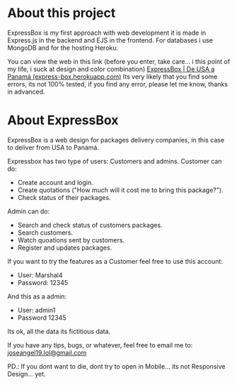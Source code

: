 ﻿# About this project
ExpressBox is my first approach with web development it is made in Express.js in the backend and EJS in the frontend. For databases i use MongoDB and for the hosting Heroku. 

You can view the web in this link (before you enter, take care... i this point of my life, i suck at design and color combination) 
[ExpressBox | De USA a Panamá (express-box.herokuapp.com)](https://express-box.herokuapp.com/)
Its very likely that you find some errors, its not 100% tested, if you find any error, please let me know, thanks in advanced. 

# About ExpressBox 

ExpressBox is a web design for packages delivery companies, in this case to deliver from USA to Panamá. 

Expressbox has two type of users: Customers and admins.
Customer can do: 
 - Create account and login.
 - Create quotations ("How much will it cost me to bring this package?").
 - Check status of their packages.

Admin can do: 
 - Search and check status of customers packages.
 - Search customers.
 - Watch quoations sent by customers.
 - Register and updates packages.

If you want to try the features as a Customer feel free to use this account: 

 - User: Marshal4
 - Password: 12345

And this as a admin: 

 - User: admin1
 - Password 12345

Its ok, all the data its fictitious data.

If you have any tips, bugs, or whatever, feel free to email me to: joseangel19.lol@gmail.com 

PD.: If you dont want to die, dont try to open in Mobile... its not Responsive Design... yet. 




